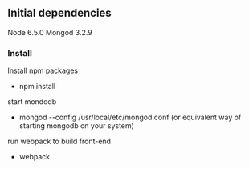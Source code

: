 ## Initial dependencies
Node 6.5.0
Mongod 3.2.9

### Install
Install npm packages

- npm install

start mondodb

- mongod --config /usr/local/etc/mongod.conf (or equivalent way of starting mongodb on your system)

run webpack to build front-end

- webpack
